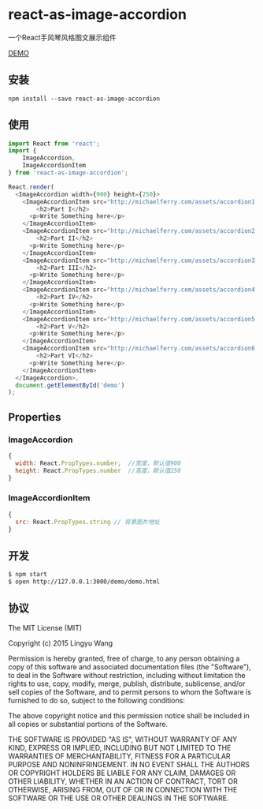 # react-as-image-accordion

一个React手风琴风格图文展示组件

[DEMO](http://lingyucoder.github.io/react-as-image-accordion/demo/demo.html)

## 安装

```
npm install --save react-as-image-accordion
```

## 使用

```javascript
import React from 'react';
import {
	ImageAccordion,
	ImageAccordionItem
} from 'react-as-image-accordion';

React.render(
  <ImageAccordion width={900} height={250}>
  	<ImageAccordionItem src="http://michaelferry.com/assets/accordion1.jpg">
  		<h2>Part I</h2>
      <p>Write Something here</p>
  	</ImageAccordionItem>
  	<ImageAccordionItem src="http://michaelferry.com/assets/accordion2.jpg">
  		<h2>Part II</h2>
      <p>Write Something here</p>
  	</ImageAccordionItem>
  	<ImageAccordionItem src="http://michaelferry.com/assets/accordion3.jpg">
  		<h2>Part III</h2>
      <p>Write Something here</p>
  	</ImageAccordionItem>
  	<ImageAccordionItem src="http://michaelferry.com/assets/accordion4.jpg">
  		<h2>Part IV</h2>
      <p>Write Something here</p>
  	</ImageAccordionItem>
  	<ImageAccordionItem src="http://michaelferry.com/assets/accordion5.jpg">
  		<h2>Part V</h2>
      <p>Write Something here</p>
  	</ImageAccordionItem>
  	<ImageAccordionItem src="http://michaelferry.com/assets/accordion6.jpg">
  		<h2>Part VI</h2>
      <p>Write Something here</p>
  	</ImageAccordionItem>
  </ImageAccordion>,
  document.getElementById('demo')
);

```

## Properties

### ImageAccordion

```javascript
{
  width: React.PropTypes.number,  //宽度，默认值900
  height: React.PropTypes.number  //高度，默认值250
}
```

### ImageAccordionItem

```javascript
{
  src: React.PropTypes.string // 背景图片地址
}
```

## 开发

```bash
$ npm start
$ open http://127.0.0.1:3000/demo/demo.html
```

## 协议

The MIT License (MIT)

Copyright (c) 2015 Lingyu Wang

Permission is hereby granted, free of charge, to any person obtaining a copy
of this software and associated documentation files (the "Software"), to deal
in the Software without restriction, including without limitation the rights
to use, copy, modify, merge, publish, distribute, sublicense, and/or sell
copies of the Software, and to permit persons to whom the Software is
furnished to do so, subject to the following conditions:

The above copyright notice and this permission notice shall be included in all
copies or substantial portions of the Software.

THE SOFTWARE IS PROVIDED "AS IS", WITHOUT WARRANTY OF ANY KIND, EXPRESS OR
IMPLIED, INCLUDING BUT NOT LIMITED TO THE WARRANTIES OF MERCHANTABILITY,
FITNESS FOR A PARTICULAR PURPOSE AND NONINFRINGEMENT. IN NO EVENT SHALL THE
AUTHORS OR COPYRIGHT HOLDERS BE LIABLE FOR ANY CLAIM, DAMAGES OR OTHER
LIABILITY, WHETHER IN AN ACTION OF CONTRACT, TORT OR OTHERWISE, ARISING FROM,
OUT OF OR IN CONNECTION WITH THE SOFTWARE OR THE USE OR OTHER DEALINGS IN THE
SOFTWARE.
